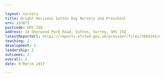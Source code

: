 ```yaml
---

layout: nursery
title: Bright Horizons Sutton Day Nursery and Preschool
urn: 153871
postcode: SM1 2SQ
address: 14 Sherwood Park Road, Sutton, Surrey, SM1 2SQ
latestReportUrl: https://reports.ofsted.gov.uk/provider/files/2669241/urn/153871.pdf
teaching: 2
development: 2
leadership: 2
outcomes: 2
overall: 2
date: 8 March 2017

---
```

